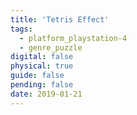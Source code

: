 ```yaml
---
title: 'Tetris Effect'
tags:
  - platform_playstation-4
  - genre_puzzle
digital: false
physical: true
guide: false
pending: false
date: 2019-01-21
---
```

